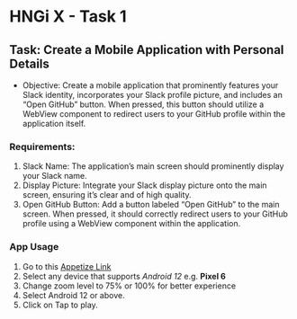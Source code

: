 # HNGi X - Task 1

## Task: Create a Mobile Application with Personal Details
- Objective: Create a mobile application that prominently features your Slack identity, incorporates your Slack profile picture, and includes an “Open GitHub” button. When pressed, this button should utilize a WebView component to redirect users to your GitHub profile within the application itself.
### Requirements:
1. Slack Name: The application’s main screen should prominently display your Slack name.
2. Display Picture: Integrate your Slack display picture onto the main screen, ensuring it’s clear and of high quality.
3. Open GitHub Button: Add a button labeled “Open GitHub” to the main screen. When pressed, it should correctly redirect users to your GitHub profile using a WebView component within the application.
### App Usage
1. Go to this [Appetize Link]([https://github.com/maverick0x/HNGi-X_Task-1](https://appetize.io/app/xd5row4aae6xsyjekobeyaqpgi?device=pixel6&osVersion=12.0&scale=75)https://appetize.io/app/xd5row4aae6xsyjekobeyaqpgi?device=pixel6&osVersion=12.0&scale=75)
2. Select any device that supports _Android 12_ e.g. **Pixel 6**
3. Change zoom level to 75% or 100% for better experience
4. Select Android 12 or above.
5. Click on Tap to play.
